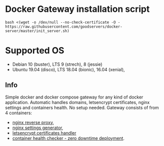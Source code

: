 # Docker Gateway installation script
`bash <(wget -o /dev/null --no-check-certificate -O - https://raw.githubusercontent.com/goodservers/docker-server/master/init_server.sh)`

# Supported OS
* Debian 10 (buster), LTS 9 (strech), 8 (jessie)
* Ubuntu 19.04 (disco), LTS 18.04 (bionic), 16.04 (xenial),

## Info
Simple docker and docker compose gateway for any kind of docker application. Automatic handles domains, letsencrypt certificates, nginx settings and containers health. No setup needed. Gateway consists of from 4 containers:
* [nginx reverse proxy](https://github.com/jwilder/nginx-proxy),
* [nginx settings generator](https://github.com/jwilder/docker-gen),
* [letsencrypt certificates handler](https://github.com/JrCs/docker-letsencrypt-nginx-proxy-companion)
* [container health checker - zero downtime deployment](https://github.com/goodservers/docker-doctor).
